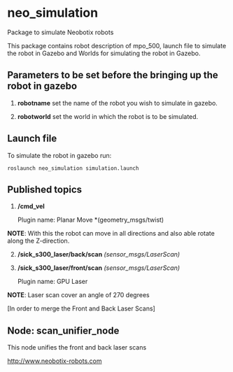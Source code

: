 # neo_simulation
Package to simulate Neobotix robots 

This package contains robot description of mpo_500, launch file to simulate the robot in Gazebo and Worlds for simulating the robot in Gazebo.


## Parameters to be set before the bringing up the robot in gazebo 

1. **robotname**
set the name of the robot you wish to simulate in gazebo.

2. **robotworld**
set the world in which the robot is to be simulated.

## Launch file

To simulate the robot in gazebo run:

`roslaunch neo_simulation simulation.launch`


## Published topics

1. **/cmd_vel**

    Plugin name: Planar Move *(geometry_msgs/twist)

__NOTE__: With this the robot can move in all directions and also able rotate along the Z-direction.


2. **/sick_s300_laser/back/scan**  *(sensor_msgs/LaserScan)*

3. **/sick_s300_laser/front/scan** *(sensor_msgs/LaserScan)*

   Plugin name: GPU Laser

__NOTE__: Laser scan cover an angle of 270 degrees


[In order to merge the Front and Back Laser Scans]

Node: scan_unifier_node
---------------------
This node unifies the front and back laser scans


http://www.neobotix-robots.com
